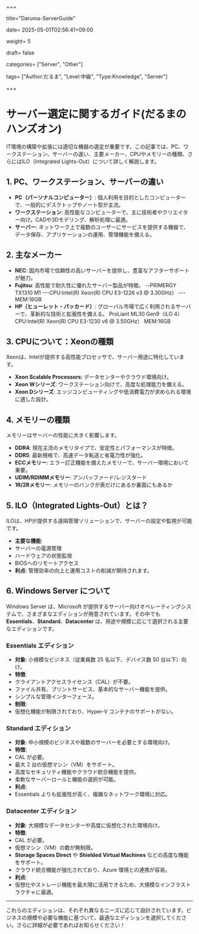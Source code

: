 +++

title="Daruma-ServerGuide"

date= 2025-05-01T02:56:41+09:00

weight= 5

draft= false

categories= ["Server", "Other"] 

tags= ["Author:だるま", "Level:中級", "Type:Knowledge", "Server"]

+++

# サーバー選定に関するガイド(だるまのハンズオン)

IT環境の構築や拡張には適切な機器の選定が重要です。この記事では、PC、ワークステーション、サーバーの違い、主要メーカー、CPUやメモリーの種類、さらにはILO（Integrated Lights-Out）について詳しく解説します。

## 1. PC、ワークステーション、サーバーの違い
- **PC（パーソナルコンピューター）**: 個人利用を目的としたコンピューターで、一般的にデスクトップやノート型が主流。
- **ワークステーション**: 高性能なコンピューターで、主に技術者やクリエイター向け。CADや3Dモデリング、解析処理に最適。
- **サーバー**: ネットワーク上で複数のユーザーにサービスを提供する機器で、データ保存、アプリケーションの運用、管理機能を備える。

## 2. 主なメーカー
- **NEC**: 国内市場で信頼性の高いサーバーを提供し、豊富なアフターサポートが魅力。
- **Fujitsu**: 高性能で耐久性に優れたサーバー製品が特徴。
--PRIMERGY TX1310 M1
---CPU:Intel(R) Xeon(R) CPU E3-1226 v3 @ 3.30GHz）
---MEM:16GB
- **HP（ヒューレット・パッカード）**: グローバル市場で広く利用されるサーバーで、革新的な技術と拡張性を備える。
ProLiant ML30 Gen9（iLO 4）
CPU:Intel(R) Xeon(R) CPU E3-1230 v6 @ 3.50GHz）
MEM:16GB

## 3. CPUについて：Xeonの種類
Xeonは、Intelが提供する高性能プロセッサで、サーバー用途に特化しています。
- **Xeon Scalable Processors**: データセンターやクラウド環境向け。
- **Xeon Wシリーズ**: ワークステーション向けで、高度な処理能力を備える。
- **Xeon Dシリーズ**: エッジコンピューティングや低消費電力が求められる環境に適した設計。

## 4. メモリーの種類
メモリーはサーバーの性能に大きく影響します。
- **DDR4**: 現在主流のメモリタイプで、安定性とパフォーマンスが特徴。
- **DDR5**: 最新規格で、高速データ転送と省電力性が強化。
- **ECCメモリー**: エラー訂正機能を備えたメモリーで、サーバー環境において重要。
- **UDIM/RDIMMメモリー**: アンバッファード/レジスタード
- **1R/2Rメモリー**: メモリーのバンクが表だけにあるか裏面にもあるか

## 5. ILO（Integrated Lights-Out）とは？
ILOは、HPが提供する遠隔管理ソリューションで、サーバーの設定や監視が可能です。
- **主要な機能**:
- サーバーの電源管理
- ハードウェアの状態監視
- BIOSへのリモートアクセス
- **利点**: 管理効率の向上と運用コストの削減が期待されます。

## 6. Windows Server について

Windows Server は、Microsoft が提供するサーバー向けオペレーティングシステムで、さまざまなエディションが用意されています。その中でも **Essentials**、**Standard**、**Datacenter** は、用途や規模に応じて選択される主要なエディションです。

### Essentials エディション
- **対象**: 小規模なビジネス（従業員数 25 名以下、デバイス数 50 台以下）向け。
- **特徴**:
- クライアントアクセスライセンス（CAL）が不要。
- ファイル共有、プリントサービス、基本的なサーバー機能を提供。
- シンプルな管理インターフェース。
- **制限**:
- 仮想化機能が制限されており、Hyper-V コンテナのサポートがない。

### Standard エディション
- **対象**: 中小規模のビジネスや複数のサーバーを必要とする環境向け。
- **特徴**:
- CAL が必要。
- 最大 2 台の仮想マシン（VM）をサポート。
- 高度なセキュリティ機能やクラウド統合機能を提供。
- 柔軟なサーバーロールと機能の選択が可能。
- **利点**:
- Essentials よりも拡張性が高く、複雑なネットワーク環境に対応。

### Datacenter エディション
- **対象**: 大規模なデータセンターや高度に仮想化された環境向け。
- **特徴**:
- CAL が必要。
- 仮想マシン（VM）の数が無制限。
- **Storage Spaces Direct** や **Shielded Virtual Machines** などの高度な機能をサポート。
- クラウド統合機能が強化されており、Azure 環境との連携が容易。
- **利点**:
- 仮想化やストレージ機能を最大限に活用できるため、大規模なインフラストラクチャに最適。

---

これらのエディションは、それぞれ異なるニーズに応じて設計されています。ビジネスの規模や必要な機能に基づいて、最適なエディションを選択してください。さらに詳細が必要であればお知らせください！


